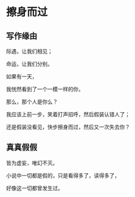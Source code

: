 # 擦身而过

## 写作缘由

际遇，让我们相见；

命运，让我们分别。

如果有一天，

我恍然看到了一个一模一样的你，

那么，那个人是你么？

我应该上前一步，笑着打声招呼，然后假装认错人了；

还是假装没看见，快步擦身而过，然后又一次失去你？

## 真真假假

皆为虚妄，唯幻不灭。

小说中一切都是假的，只是看得多了，读得多了，

好像这一切都曾发生过。